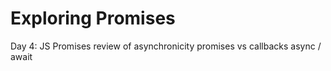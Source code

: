 # Exploring Promises

Day 4: JS Promises
review of asynchronicity
promises vs callbacks
async / await

